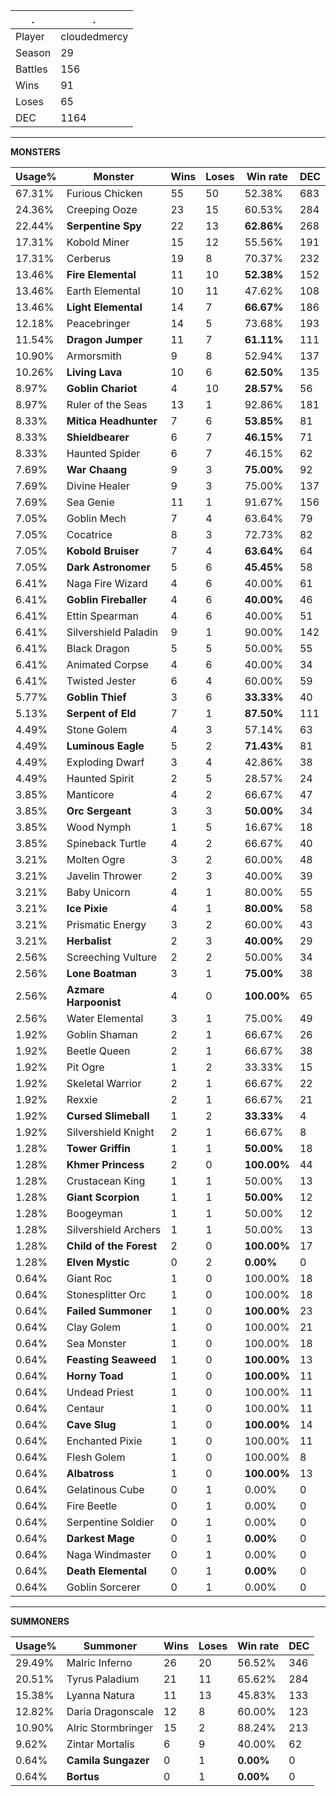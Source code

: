 .|.
|-|-
Player|cloudedmercy
Season|29
Battles|156
Wins|91
Loses|65
DEC|1164

---
**MONSTERS**

Usage%|Monster|Wins|Loses|Win rate|DEC|
-|-|-|-|-|-|
67.31%|Furious Chicken|55|50|52.38%|683|
24.36%|Creeping Ooze|23|15|60.53%|284|
22.44%|**Serpentine Spy**|22|13|**62.86%**|268|
17.31%|Kobold Miner|15|12|55.56%|191|
17.31%|Cerberus|19|8|70.37%|232|
13.46%|**Fire Elemental**|11|10|**52.38%**|152|
13.46%|Earth Elemental|10|11|47.62%|108|
13.46%|**Light Elemental**|14|7|**66.67%**|186|
12.18%|Peacebringer|14|5|73.68%|193|
11.54%|**Dragon Jumper**|11|7|**61.11%**|111|
10.90%|Armorsmith|9|8|52.94%|137|
10.26%|**Living Lava**|10|6|**62.50%**|135|
8.97%|**Goblin Chariot**|4|10|**28.57%**|56|
8.97%|Ruler of the Seas|13|1|92.86%|181|
8.33%|**Mitica Headhunter**|7|6|**53.85%**|81|
8.33%|**Shieldbearer**|6|7|**46.15%**|71|
8.33%|Haunted Spider|6|7|46.15%|62|
7.69%|**War Chaang**|9|3|**75.00%**|92|
7.69%|Divine Healer|9|3|75.00%|137|
7.69%|Sea Genie|11|1|91.67%|156|
7.05%|Goblin Mech|7|4|63.64%|79|
7.05%|Cocatrice|8|3|72.73%|82|
7.05%|**Kobold Bruiser**|7|4|**63.64%**|64|
7.05%|**Dark Astronomer**|5|6|**45.45%**|58|
6.41%|Naga Fire Wizard|4|6|40.00%|61|
6.41%|**Goblin Fireballer**|4|6|**40.00%**|46|
6.41%|Ettin Spearman|4|6|40.00%|51|
6.41%|Silvershield Paladin|9|1|90.00%|142|
6.41%|Black Dragon|5|5|50.00%|55|
6.41%|Animated Corpse|4|6|40.00%|34|
6.41%|Twisted Jester|6|4|60.00%|59|
5.77%|**Goblin Thief**|3|6|**33.33%**|40|
5.13%|**Serpent of Eld**|7|1|**87.50%**|111|
4.49%|Stone Golem|4|3|57.14%|63|
4.49%|**Luminous Eagle**|5|2|**71.43%**|81|
4.49%|Exploding Dwarf|3|4|42.86%|38|
4.49%|Haunted Spirit|2|5|28.57%|24|
3.85%|Manticore|4|2|66.67%|47|
3.85%|**Orc Sergeant**|3|3|**50.00%**|34|
3.85%|Wood Nymph|1|5|16.67%|18|
3.85%|Spineback Turtle|4|2|66.67%|40|
3.21%|Molten Ogre|3|2|60.00%|48|
3.21%|Javelin Thrower|2|3|40.00%|39|
3.21%|Baby Unicorn|4|1|80.00%|55|
3.21%|**Ice Pixie**|4|1|**80.00%**|58|
3.21%|Prismatic Energy|3|2|60.00%|43|
3.21%|**Herbalist**|2|3|**40.00%**|29|
2.56%|Screeching Vulture|2|2|50.00%|34|
2.56%|**Lone Boatman**|3|1|**75.00%**|38|
2.56%|**Azmare Harpoonist**|4|0|**100.00%**|65|
2.56%|Water Elemental|3|1|75.00%|49|
1.92%|Goblin Shaman|2|1|66.67%|26|
1.92%|Beetle Queen|2|1|66.67%|38|
1.92%|Pit Ogre|1|2|33.33%|15|
1.92%|Skeletal Warrior|2|1|66.67%|22|
1.92%|Rexxie|2|1|66.67%|21|
1.92%|**Cursed Slimeball**|1|2|**33.33%**|4|
1.92%|Silvershield Knight|2|1|66.67%|8|
1.28%|**Tower Griffin**|1|1|**50.00%**|18|
1.28%|**Khmer Princess**|2|0|**100.00%**|44|
1.28%|Crustacean King|1|1|50.00%|13|
1.28%|**Giant Scorpion**|1|1|**50.00%**|12|
1.28%|Boogeyman|1|1|50.00%|12|
1.28%|Silvershield Archers|1|1|50.00%|13|
1.28%|**Child of the Forest**|2|0|**100.00%**|17|
1.28%|**Elven Mystic**|0|2|**0.00%**|0|
0.64%|Giant Roc|1|0|100.00%|18|
0.64%|Stonesplitter Orc|1|0|100.00%|18|
0.64%|**Failed Summoner**|1|0|**100.00%**|23|
0.64%|Clay Golem|1|0|100.00%|21|
0.64%|Sea Monster|1|0|100.00%|18|
0.64%|**Feasting Seaweed**|1|0|**100.00%**|13|
0.64%|**Horny Toad**|1|0|**100.00%**|11|
0.64%|Undead Priest|1|0|100.00%|11|
0.64%|Centaur|1|0|100.00%|11|
0.64%|**Cave Slug**|1|0|**100.00%**|14|
0.64%|Enchanted Pixie|1|0|100.00%|11|
0.64%|Flesh Golem|1|0|100.00%|8|
0.64%|**Albatross**|1|0|**100.00%**|13|
0.64%|Gelatinous Cube|0|1|0.00%|0|
0.64%|Fire Beetle|0|1|0.00%|0|
0.64%|Serpentine Soldier|0|1|0.00%|0|
0.64%|**Darkest Mage**|0|1|**0.00%**|0|
0.64%|Naga Windmaster|0|1|0.00%|0|
0.64%|**Death Elemental**|0|1|**0.00%**|0|
0.64%|Goblin Sorcerer|0|1|0.00%|0|

---
**SUMMONERS**

Usage%|Summoner|Wins|Loses|Win rate|DEC|
-|-|-|-|-|-|
29.49%|Malric Inferno|26|20|56.52%|346|
20.51%|Tyrus Paladium|21|11|65.62%|284|
15.38%|Lyanna Natura|11|13|45.83%|133|
12.82%|Daria Dragonscale|12|8|60.00%|123|
10.90%|Alric Stormbringer|15|2|88.24%|213|
9.62%|Zintar Mortalis|6|9|40.00%|62|
0.64%|**Camila Sungazer**|0|1|**0.00%**|0|
0.64%|**Bortus**|0|1|**0.00%**|0|
